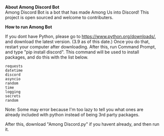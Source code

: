 **About Among Discord Bot**    
Among Discord Bot is a bot that has made Among Us into Discord! 
This project is open sourced and welcome to contributers. 

**How to run Among Bot**

If you dont have Python, please go to https://www.python.org/downloads/, and download the latest version. (3.9 as of this date.)
Once you do that, restart your computer after downloading.
After this, run Command Prompt, and type "pip install discord". This command will be used to install packages, and do this with the list below.
```
requests
datetime
discord
asyncio
random
time
logging
secrets
random
```
Note: Some may error because I'm too lazy to tell you what ones are already included with python instead of being 3rd party packages.

After this, download "Among Discord.py" if you havent already, and then run it. 

